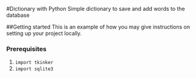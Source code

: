 #Dictionary with Python
Simple dictionary to save and add words to the database 


##Getting started
This is an example of how you may give instructions on setting up your project locally.

### Prerequisites
1. ``` import tkinker ```
2. ```import sqlite3 ```
